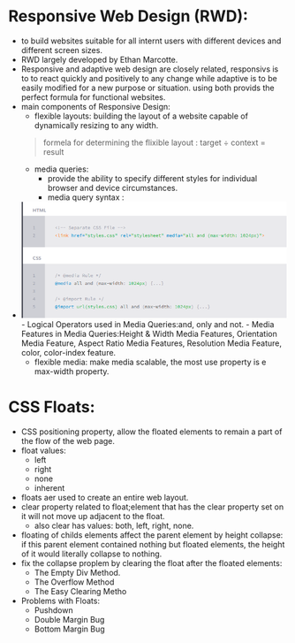 # Responsive Web Design (RWD):
- to build websites suitable for all internt users with different devices and different screen sizes.
 - RWD largely developed by Ethan Marcotte.
 - Responsive and adaptive web design are closely related, responsivs is to to react quickly and positively to any change while adaptive is to be easily modified for a new purpose or situation. using both provids the perfect formula for functional websites.
 - main components of Responsive Design:
    - flexible layouts: building the layout of a website capable of dynamically resizing to any width.
     > formela for determining the flixible layout : target ÷ context = result
    - media queries: 
        - provide the ability to specify different styles for individual browser and device circumstances.
        - media query syntax :
- ![media query syntax](./img/READ1.png)
        - Logical Operators used in Media Queries:and, only and not.
        - Media Features in Media Queries:Height & Width Media Features, Orientation Media Feature, Aspect Ratio Media Features, Resolution Media Feature, color, color-index feature.
    -  flexible media: make media scalable, the most use property is e max-width property.

# CSS Floats:
- CSS positioning property, allow the floated elements to remain a part of the flow of the web page.
- float values: 
    - left
    - right
    - none
    - inherent
- floats aer used to create an entire web layout.
- clear property related to float;element that has the clear property set on it will not move up adjacent to the float. 
    - also clear has values: both, left, right, none.
- floating of childs elements affect the parent element by height collapse: if this parent element contained nothing but floated elements, the height of it would literally collapse to nothing.
-  fix the collapse proplem  by clearing the float after the floated elements:
    - The Empty Div Method.
    - The Overflow Method
    - The Easy Clearing Metho
- Problems with Floats:
    - Pushdown
    - Double Margin Bug
    - Bottom Margin Bug 


